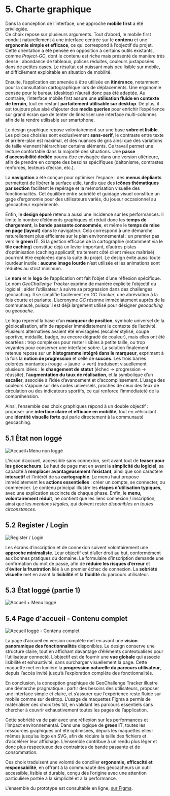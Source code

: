 # 5. Charte graphique

Dans la conception de l’interface, une approche **mobile first** a été privilégiée.  
Ce choix repose sur plusieurs arguments. Tout d’abord, le mobile first conduit naturellement à une interface centrée sur le **contenu** et une **ergonomie simple et efficace**, ce qui correspond à l’objectif du projet. Cette orientation a été pensée en opposition à certains outils existants, comme *Project-GC*, dont le contenu est riche mais présenté de manière très dense : abondance de tableaux, polices réduites, couleurs juxtaposées dans de petites cases. Le résultat est puissant mais peu lisible sur mobile, et difficilement exploitable en situation de mobilité.  

Ensuite, l’application est amenée à être utilisée en **itinérance**, notamment pour la consultation cartographique lors de déplacements. Une ergonomie pensée pour le bureau (desktop) n’aurait donc pas été adaptée. Au contraire, l’interface mobile first assure une **utilisation fluide en contexte de terrain**, tout en restant **parfaitement utilisable sur desktop**. De plus, il est toujours plus aisé d’ajouter des **media queries** pour enrichir l’expérience sur grand écran que de tenter de linéariser une interface multi-colonnes afin de la rendre utilisable sur smartphone.  

Le design graphique repose volontairement sur une base **sobre et lisible**. Les polices choisies sont exclusivement **sans-serif**, le contraste entre texte et arrière-plan est maximal, et des nuances de gris ainsi que des variations de taille viennent hiérarchiser certains éléments. Ce travail permet une lecture confortable dans la majorité des situations. Une **passe d’accessibilité dédiée** pourra être envisagée dans une version ultérieure, afin de prendre en compte des besoins spécifiques (daltonisme, contrastes renforcés, lecteurs d’écran, etc.).  

La **navigation** a été conçue pour optimiser l’espace : des **menus dépliants** permettent de libérer la surface utile, tandis que des **icônes thématiques par section** facilitent le repérage et la mémorisation visuelle des fonctionnalités. Cet équilibre entre sobriété et guidage visuel constitue un gage d’ergonomie pour des utilisateurs variés, du joueur occasionnel au géocacheur expérimenté.  

Enfin, le **design épuré** retenu a aussi une incidence sur les performances. Il limite le nombre d’éléments graphiques et réduit donc les **temps de chargement**, la **bande passante consommée**, et même le **temps de mise en page (layout)** dans le navigateur. Cela correspond à une démarche naturellement plus efficiente sur le plan environnemental : un premier pas vers le **green IT**. Si la gestion efficace de la cartographie (notamment via le **tile caching**) constitue déjà un levier important, d’autres pistes d’optimisation (caching applicatif, traitement côté client mieux maîtrisé) pourront être explorées dans la suite du projet. Le design évite aussi toute lourdeur inutile : **aucune image lourde** n’est utilisée et les animations sont réduites au strict minimum.  

Le **nom** et le **logo** de l’application ont fait l’objet d’une réflexion spécifique. Le nom *GeoChallenge Tracker* exprime de manière explicite l’objectif du logiciel : aider l’utilisateur à suivre sa progression dans des challenges géocaching. Il se simplifie facilement en *GC Tracker*, une abréviation à la fois courte et parlante. L’acronyme *GC* résonne immédiatement auprès de la communauté, puisqu’il est déjà largement utilisé pour désigner *geocaching* ou *geocache*.  

Le logo reprend la base d’un **marqueur de position**, symbole universel de la géolocalisation, afin de rappeler immédiatement le contexte de l’activité. Plusieurs alternatives avaient été envisagées (escalier stylisé, coupe sportive, médaille, badge, ou encore dégradé de couleur), mais elles ont été écartées : trop complexes pour rester lisibles à petite taille, ou trop voyantes pour conserver une interface sobre. La solution finalement retenue repose sur un **histogramme intégré dans le marqueur**, exprimant à la fois la **notion de progression** et celle de **succès**. Les trois barres colorées montantes (rouge → jaune → vert) traduisent visuellement plusieurs idées : le **changement de statut** (échec → progression → réussite), l’**augmentation du taux de réalisation**, et la symbolique d’un **escalier**, associée à l’idée d’avancement et d’accomplissement. L’usage des couleurs s’appuie sur des codes universels, proches de ceux des feux de circulation ou des indicateurs sportifs, ce qui renforce l’immédiateté de la compréhension.  

Ainsi, l’ensemble des choix graphiques répond à un double objectif : proposer une **interface claire et efficace en mobilité**, tout en véhiculant une **identité visuelle forte** qui parle directement à la communauté geocaching.  

<!-- pagebreak -->

## 5.1 État non loggé

![Accueil+Menu non loggé](./screenshots/figma/homepage-menu-not-logged.png)

L’écran d’accueil, accessible sans connexion, sert avant tout de **teaser pour les géocacheurs**. 
Le haut de page met en avant la **simplicité du logiciel**, sa capacité à **remplacer avantageusement l’existant**, ainsi que son caractère **interactif** et l'intérêt de sa **cartographie**.
Le menu haut propose immédiatement les **actions essentielles** : créer un compte, se connecter, ou commencer.
Le contenu principal illustre les **étapes d’utilisation typiques**, avec une explication succincte de chaque phase.
Enfin, le **menu, volontairement réduit**, ne contient que les liens connexion / inscription, ainsi que les *mentions légales*, qui doivent rester *disponibles en toutes circonstances*.

<!-- pagebreak -->

## 5.2 Register / Login

![ Register / Login ](./screenshots/figma/register-login.png)

Les écrans d’inscription et de connexion suivent volontairement une **approche minimaliste**. Leur objectif est d’aller droit au but, conformément aux bonnes pratiques du domaine. 
Le formulaire d’inscription demande une confirmation du mot de passe, afin de **réduire les risques d’erreur** et d’**éviter la frustration** liée à un premier échec de connexion. 
La **sobriété visuelle** met en avant la **lisibilité** et la **fluidité** du parcours utilisateur.

<!-- pagebreak -->

## 5.3 État loggé (partie 1)

![ Accueil + Menu loggé ](./screenshots/figma/homepage-menu-logged.png)

<!-- pagebreak -->

## 5.4 Page d'accueil - Contenu complet

![ Accueil loggé - Contenu complet ](./screenshots/figma/homepage-logged-full-split.png)

La page d’accueil en version complète met en avant une **vision panoramique des fonctionnalités** disponibles. Le design conserve une structure claire, tout en affichant davantage d’éléments contextualisés pour l’utilisateur connecté. 
L’objectif est de fournir une **vue globale** qui associe lisibilité et exhaustivité, sans surcharger visuellement la page. Cette maquette met en lumière la **progression naturelle du parcours utilisateur**, depuis l’accès invité jusqu’à l’exploration complète des fonctionnalités. 

En conclusion, la conception graphique de GeoChallenge Tracker illustre une démarche pragmatique : partir des besoins des utilisateurs, proposer une interface simple et claire, et s’assurer que l’expérience reste fluide sur mobile comme sur desktop. L’usage de maquettes Figma a permis de matérialiser ces choix très tôt, en validant les parcours essentiels sans chercher à couvrir exhaustivement toutes les pages de l’application.  

Cette sobriété va de pair avec une réflexion sur les performances et l’impact environnemental. Dans une logique de **green IT**, toutes les ressources graphiques ont été optimisées, depuis les maquettes elles-mêmes jusqu’au logo en SVG, afin de réduire la taille des fichiers et d’accélérer leur affichage. L’ensemble contribue à un rendu plus léger et donc plus respectueux des contraintes de bande passante et de consommation.  

Ces choix traduisent une volonté de concilier **ergonomie, efficacité et responsabilité**, en offrant à la communauté des géocacheurs un outil accessible, lisible et durable, conçu dès l’origine avec une attention particulière portée à la simplicité et à la performance.

L'ensemble du prototype est consultable en ligne, [sur Figma](https://www.figma.com/proto/ba8qCI2QTFiJi3dkZAghaZ/Geocaching?node-id=0-1&t=09PPhu9lbqOrJfQR-1).
